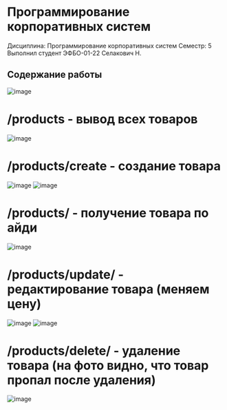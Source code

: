 # Программирование корпоративных систем

Дисциплина: Программирование корпоративных систем
Семестр: 5
Выполнил студент ЭФБО-01-22 Селакович Н.

## Содержание работы

![image](https://github.com/user-attachments/assets/21f3a2ed-d9c4-44f8-9970-09d5aeb77c61)

# /products - вывод всех товаров

![image](https://github.com/user-attachments/assets/bd744034-f540-4c4b-bfa4-2366b9a44713)

# /products/create - создание товара

![image](https://github.com/user-attachments/assets/22d048ae-4546-4435-ae08-4b0a215cdbc3)
![image](https://github.com/user-attachments/assets/5946283f-fbca-4f77-a02e-1844bd04f6ea)

# /products/ - получение товара по айди

![image](https://github.com/user-attachments/assets/2a85d65b-e9f8-4764-a590-163f0476f786)

# /products/update/ - редактирование товара (меняем цену)

![image](https://github.com/user-attachments/assets/324abc70-d796-4bb1-9e7a-9fa9e6a491ee)
![image](https://github.com/user-attachments/assets/f2c3720b-236e-4316-81ca-7fe4bae74c36)

# /products/delete/ - удаление товара (на фото видно, что товар пропал после удаления)

![image](https://github.com/user-attachments/assets/69dc0f66-2e80-4bee-aa09-6ad83783d08f)
